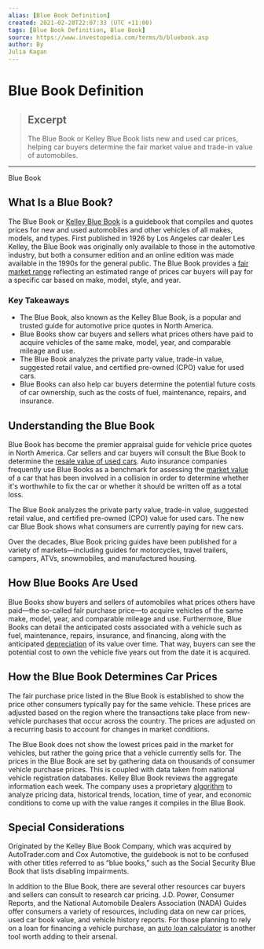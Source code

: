 ```yaml
---
alias: [Blue Book Definition]
created: 2021-02-28T22:07:33 (UTC +11:00)
tags: [Blue Book Definition, Blue Book]
source: https://www.investopedia.com/terms/b/bluebook.asp
author: By
Julia Kagan
---
```


# Blue Book Definition

> ## Excerpt
> The Blue Book or Kelley Blue Book lists new and used car prices, helping car buyers determine the fair market value and trade-in value of automobiles.

---

Blue Book
## What Is a Blue Book?

The Blue Book or [Kelley Blue Book](https://www.investopedia.com/articles/personal-finance/113015/are-kelley-blue-book-values-accurate-and-reliable.asp) is a guidebook that compiles and quotes prices for new and used automobiles and other vehicles of all makes, models, and types. First published in 1926 by Los Angeles car dealer Les Kelley, the Blue Book was originally only available to those in the automotive industry, but both a consumer edition and an online edition was made available in the 1990s for the general public. The Blue Book provides a [fair market range](https://www.investopedia.com/terms/f/fairmarketvalue.asp) reflecting an estimated range of prices car buyers will pay for a specific car based on make, model, style, and year.

### Key Takeaways

-   The Blue Book, also known as the Kelley Blue Book, is a popular and trusted guide for automotive price quotes in North America.
-   Blue Books show car buyers and sellers what prices others have paid to acquire vehicles of the same make, model, year, and comparable mileage and use.
-   The Blue Book analyzes the private party value, trade-in value, suggested retail value, and certified pre-owned (CPO) value for used cars.
-   Blue Books can also help car buyers determine the potential future costs of car ownership, such as the costs of fuel, maintenance, repairs, and insurance.

## Understanding the Blue Book

Blue Book has become the premier appraisal guide for vehicle price quotes in North America. Car sellers and car buyers will consult the Blue Book to determine the [resale value of used cars](https://www.investopedia.com/articles/personal-finance/100915/luxury-cars-high-resale-value.asp). Auto insurance companies frequently use Blue Books as a benchmark for assessing the [market value](https://www.investopedia.com/terms/m/marketvalue.asp) of a car that has been involved in a collision in order to determine whether it's worthwhile to fix the car or whether it should be written off as a total loss.

The Blue Book analyzes the private party value, trade-in value, suggested retail value, and certified pre-owned (CPO) value for used cars. The new car Blue Book shows what consumers are currently paying for new cars.

Over the decades, Blue Book pricing guides have been published for a variety of markets—including guides for motorcycles, travel trailers, campers, ATVs, snowmobiles, and manufactured housing.

## How Blue Books Are Used

Blue Books show buyers and sellers of automobiles what prices others have paid—the so-called fair purchase price—to acquire vehicles of the same make, model, year, and comparable mileage and use. Furthermore, Blue Books can detail the anticipated costs associated with a vehicle such as fuel, maintenance, repairs, insurance, and financing, along with the anticipated [depreciation](https://www.investopedia.com/terms/d/depreciation.asp) of its value over time. That way, buyers can see the potential cost to own the vehicle five years out from the date it is acquired.

## How the Blue Book Determines Car Prices

The fair purchase price listed in the Blue Book is established to show the price other consumers typically pay for the same vehicle. These prices are adjusted based on the region where the transactions take place from new-vehicle purchases that occur across the country. The prices are adjusted on a recurring basis to account for changes in market conditions.

The Blue Book does not show the lowest prices paid in the market for vehicles, but rather the going price that a vehicle currently sells for. The prices in the Blue Book are set by gathering data on thousands of consumer vehicle purchase prices. This is coupled with data taken from national vehicle registration databases. Kelley Blue Book reviews the aggregate information each week. The company uses a proprietary [algorithm](https://www.investopedia.com/terms/a/algorithm.asp) to analyze pricing data, historical trends, location, time of year, and economic conditions to come up with the value ranges it compiles in the Blue Book.

## Special Considerations

Originated by the Kelley Blue Book Company, which was acquired by AutoTrader.com and Cox Automotive, the guidebook is not to be confused with other titles referred to as “blue books,” such as the Social Security Blue Book that lists disabling impairments.

In addition to the Blue Book, there are several other resources car buyers and sellers can consult to research car pricing. J.D. Power, Consumer Reports, and the National Automobile Dealers Association (NADA) Guides offer consumers a variety of resources, including data on new car prices, used car book value, and vehicle history reports. For those planning to rely on a loan for financing a vehicle purchase, an [auto loan calculator](https://www.investopedia.com/car-loan-calculator-5084761) is another tool worth adding to their arsenal.
